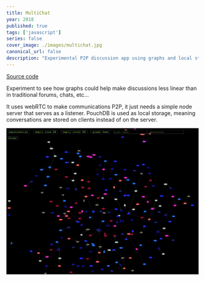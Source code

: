 ```yaml
---
title: MultiChat
year: 2018
published: true
tags: ['javascript']
series: false
cover_image: ./images/multichat.jpg
canonical_url: false
description: "Experimental P2P discussion app using graphs and local storage"
---
```


[Source code](https://github.com/Nirgalz/multiChat)

Experiment to see how graphs could help make discussions less linear than in traditional forums, chats, etc...

It uses webRTC to make communications P2P, it just needs a simple node server that serves as a listener.
PouchDB is used as local storage, meaning conversations are stored on clients instead of on the server.

![alt text](./images/multichat2.jpg "contextual menu")
